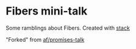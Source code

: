 # Fibers mini-talk

Some ramblings about Fibers. Created with [stack](https://github.com/mbostock/stack)

"Forked" from [af/promises-talk](https://github.com/af/promises-talk)